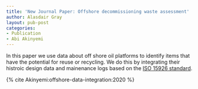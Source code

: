 ```yaml
---
title: 'New Journal Paper: Offshore decommissioning waste assessment'
author: Alasdair Gray
layout: pub-post
categories:
- Publication
- Abi Akinyemi
---
```


In this paper we use data about off shore oil platforms to identify items that have the potential for reuse or recycling. We do this by integrating their histroic design data and mainenance logs based on  the [ISO 15926 standard](https://en.wikipedia.org/wiki/ISO_15926).

{% cite Akinyemi:offshore-data-integration:2020 %}